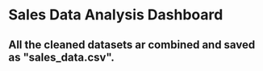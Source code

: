 # Sales Data Analysis Dashboard

## All the cleaned datasets ar combined and saved as "sales_data.csv".
